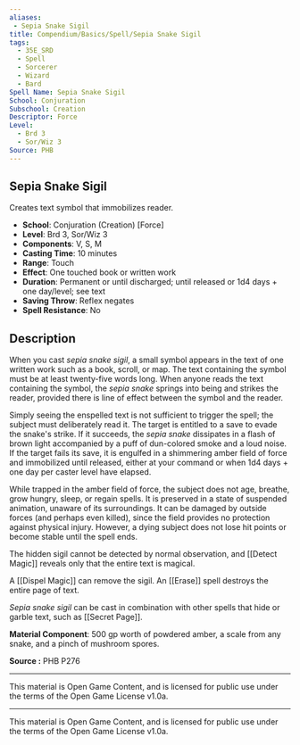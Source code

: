 ```yaml
---
aliases:
 - Sepia Snake Sigil  
title: Compendium/Basics/Spell/Sepia Snake Sigil  
tags:  
  - 35E_SRD  
  - Spell  
  - Sorcerer  
  - Wizard  
  - Bard  
Spell Name: Sepia Snake Sigil  
School: Conjuration  
Subschool: Creation  
Descriptor: Force  
Level:  
  - Brd 3  
  - Sor/Wiz 3  
Source: PHB  
---
```


## Sepia Snake Sigil

Creates text symbol that immobilizes reader.

- **School**: Conjuration (Creation) [Force]  
- **Level**: Brd 3, Sor/Wiz 3  
- **Components**: V, S, M  
- **Casting Time**: 10 minutes  
- **Range**: Touch  
- **Effect**: One touched book or written work  
- **Duration**: Permanent or until discharged; until released or 1d4 days + one day/level; see text  
- **Saving Throw**: Reflex negates  
- **Spell Resistance**: No  

## Description

When you cast *sepia snake sigil*, a small symbol appears in the text of one written work such as a book, scroll, or map. The text containing the symbol must be at least twenty-five words long. When anyone reads the text containing the symbol, the *sepia snake* springs into being and strikes the reader, provided there is line of effect between the symbol and the reader.

Simply seeing the enspelled text is not sufficient to trigger the spell; the subject must deliberately read it. The target is entitled to a save to evade the snake's strike. If it succeeds, the *sepia snake* dissipates in a flash of brown light accompanied by a puff of dun-colored smoke and a loud noise. If the target fails its save, it is engulfed in a shimmering amber field of force and immobilized until released, either at your command or when 1d4 days + one day per caster level have elapsed.

While trapped in the amber field of force, the subject does not age, breathe, grow hungry, sleep, or regain spells. It is preserved in a state of suspended animation, unaware of its surroundings. It can be damaged by outside forces (and perhaps even killed), since the field provides no protection against physical injury. However, a dying subject does not lose hit points or become stable until the spell ends.

The hidden sigil cannot be detected by normal observation, and [[Detect Magic]] reveals only that the entire text is magical.

A [[Dispel Magic]] can remove the sigil. An [[Erase]] spell destroys the entire page of text.

*Sepia snake sigil* can be cast in combination with other spells that hide or garble text, such as [[Secret Page]].

**Material Component**: 500 gp worth of powdered amber, a scale from any snake, and a pinch of mushroom spores.


**Source :** PHB P276

---

This material is Open Game Content, and is licensed for public use under  
the terms of the Open Game License v1.0a.

---

This material is Open Game Content, and is licensed for public use under the terms of the Open Game License v1.0a.
